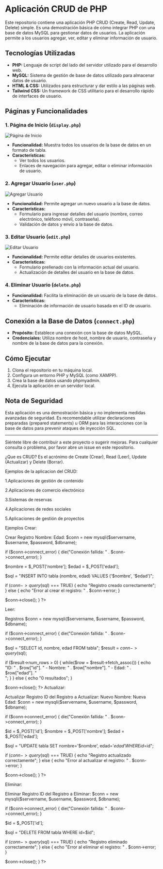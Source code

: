 
# Aplicación CRUD de PHP

Este repositorio contiene una aplicación PHP CRUD (Create, Read, Update, Delete) simple. Es una demostración básica de cómo integrar PHP con una base de datos MySQL para gestionar datos de usuarios. La aplicación permite a los usuarios agregar, ver, editar y eliminar información de usuario.

## Tecnologías Utilizadas

- **PHP:** Lenguaje de script del lado del servidor utilizado para el desarrollo web.
- **MySQL:** Sistema de gestión de base de datos utilizado para almacenar datos de usuario.
- **HTML & CSS:** Utilizados para estructurar y dar estilo a las páginas web.
- **Tailwind CSS:** Un framework de CSS utilitario para el desarrollo rápido de interfaces de usuario.

## Páginas y Funcionalidades

### 1. Página de Inicio (`display.php`)

![Página de Inicio](images/display.png)

- **Funcionalidad:** Muestra todos los usuarios de la base de datos en un formato de tabla.
- **Características:** 
  - Ver todos los usuarios.
  - Enlaces de navegación para agregar, editar o eliminar información de usuario.

### 2. Agregar Usuario (`user.php`)

![Agregar Usuario](images/add.png)

- **Funcionalidad:** Permite agregar un nuevo usuario a la base de datos.
- **Características:** 
  - Formulario para ingresar detalles del usuario (nombre, correo electrónico, teléfono móvil, contraseña).
  - Validación de datos y envío a la base de datos.

### 3. Editar Usuario (`edit.php`)

![Editar Usuario](images/edit.png)

- **Funcionalidad:** Permite editar detalles de usuarios existentes.
- **Características:** 
  - Formulario prellenado con la información actual del usuario.
  - Actualización de detalles del usuario en la base de datos.

### 4. Eliminar Usuario (`delete.php`)

- **Funcionalidad:** Facilita la eliminación de un usuario de la base de datos.
- **Características:** 
  - Eliminación de información de usuario basada en el ID de usuario.

## Conexión a la Base de Datos (`connect.php`)

- **Propósito:** Establece una conexión con la base de datos MySQL.
- **Credenciales:** Utiliza nombre de host, nombre de usuario, contraseña y nombre de la base de datos para la conexión.

## Cómo Ejecutar

1. Clona el repositorio en tu máquina local.
2. Configura un entorno PHP y MySQL (como XAMPP).
3. Crea la base de datos usando phpmyadmin.
4. Ejecuta la aplicación en un servidor local.

## Nota de Seguridad

Esta aplicación es una demostración básica y no implementa medidas avanzadas de seguridad. Es recomendable utilizar declaraciones preparadas (prepared statements) u ORM para las interacciones con la base de datos para prevenir ataques de inyección SQL.

---

Siéntete libre de contribuir a este proyecto o sugerir mejoras. Para cualquier consulta o problema, por favor abre un issue en este repositorio.

¿Que es CRUD?
Es el acrónimo de Create (Crear), Read (Leer), Update (Actualizar) y Delete (Borrar).

Ejemplos de la aplicacion del CRUD:

1.Aplicaciones de gestión de contenido

2.Aplicaciones de comercio electrónico

3.Sistemas de reservas

4.Aplicaciones de redes sociales

5.Aplicaciones de gestión de proyectos

Ejemplos Crear:

<title>Crear Registro</title>
Crear Registro
Nombre:
Edad:
$conn = new mysqli($servername, $username, $password, $dbname);

if ($conn->connect_error) {
    die("Conexión fallida: " . $conn->connect_error);
}

$nombre = $_POST['nombre'];
$edad = $_POST['edad'];

$sql = "INSERT INTO tabla (nombre, edad) VALUES ('$nombre', '$edad')";

if ($conn->query($sql) === TRUE) {
    echo "Registro creado correctamente";
} else {
    echo "Error al crear el registro: " . $conn->error;
}

$conn->close();
} ?>

Leer:

<title>Ver Registros</title>
Registros
$conn = new mysqli($servername, $username, $password, $dbname);

if ($conn->connect_error) {
    die("Conexión fallida: " . $conn->connect_error);
}

$sql = "SELECT id, nombre, edad FROM tabla";
$result = $conn->query($sql);

if ($result->num_rows > 0) {
    while($row = $result->fetch_assoc()) {
        echo "ID: " . $row["id"]. " - Nombre: " . $row["nombre"]. " - Edad: " . $row["edad"]. "<br>";
    }
} else {
    echo "0 resultados";
}

$conn->close();
?>
Actualizar:

<title>Actualizar Registro</title>
Actualizar Registro
ID del Registro a Actualizar:
Nuevo Nombre:
Nueva Edad:
$conn = new mysqli($servername, $username, $password, $dbname);

if ($conn->connect_error) {
    die("Conexión fallida: " . $conn->connect_error);
}

$id = $_POST['id'];
$nombre = $_POST['nombre'];
$edad = $_POST['edad'];

$sql = "UPDATE tabla SET nombre='$nombre', edad='$edad' WHERE id=$id";

if ($conn->query($sql) === TRUE) {
    echo "Registro actualizado correctamente";
} else {
    echo "Error al actualizar el registro: " . $conn->error;
}

$conn->close();
} ?>

Eliminar:

<title>Eliminar Registro</title>
Eliminar Registro
ID del Registro a Eliminar:
$conn = new mysqli($servername, $username, $password, $dbname);

if ($conn->connect_error) {
    die("Conexión fallida: " . $conn->connect_error);
}

$id = $_POST['id'];

$sql = "DELETE FROM tabla WHERE id=$id";

if ($conn->query($sql) === TRUE) {
    echo "Registro eliminado correctamente";
} else {
    echo "Error al eliminar el registro: " . $conn->error;
}

$conn->close();
} ?>
